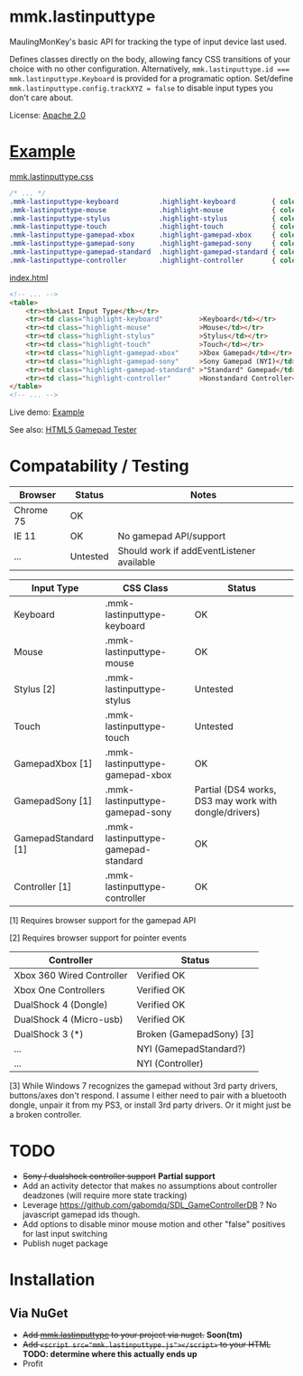 # mmk.lastinputtype

MaulingMonKey's basic API for tracking the type of input device last used.

Defines classes directly on the body, allowing fancy CSS transitions of your choice with no other configuration.
Alternatively, `mmk.lastinputtype.id === mmk.lastinputtype.Keyboard` is provided for a programatic option.
Set/define `mmk.lastinputtype.config.trackXYZ = false` to disable input types you don't care about.

License: [Apache 2.0](LICENSE.txt)



# [Example](http://maulingmonkey.com/mmk.lastinputtype/mmk.lastinputtype/)

[mmk.lastinputtype.css](mmk.lastinputtype/res/mmk.lastinputtype.css)
```css
/* ... */
.mmk-lastinputtype-keyboard          .highlight-keyboard         { color: #FFF; background: #48F; }
.mmk-lastinputtype-mouse             .highlight-mouse            { color: #FFF; background: #48F; }
.mmk-lastinputtype-stylus            .highlight-stylus           { color: #FFF; background: #48F; }
.mmk-lastinputtype-touch             .highlight-touch            { color: #FFF; background: #48F; }
.mmk-lastinputtype-gamepad-xbox      .highlight-gamepad-xbox     { color: #FFF; background: #48F; }
.mmk-lastinputtype-gamepad-sony      .highlight-gamepad-sony     { color: #FFF; background: #48F; }
.mmk-lastinputtype-gamepad-standard  .highlight-gamepad-standard { color: #FFF; background: #48F; }
.mmk-lastinputtype-controller        .highlight-controller       { color: #FFF; background: #48F; }
```

[index.html](mmk.lastinputtype/index.html)
```html
<!-- ... -->
<table>
	<tr><th>Last Input Type</th></tr>
	<tr><td class="highlight-keyboard"         >Keyboard</td></tr>
	<tr><td class="highlight-mouse"            >Mouse</td></tr>
	<tr><td class="highlight-stylus"           >Stylus</td></tr>
	<tr><td class="highlight-touch"            >Touch</td></tr>
	<tr><td class="highlight-gamepad-xbox"     >Xbox Gamepad</td></tr>
	<tr><td class="highlight-gamepad-sony"     >Sony Gamepad (NYI)</td></tr>
	<tr><td class="highlight-gamepad-standard" >"Standard" Gamepad</td></tr>
	<tr><td class="highlight-controller"       >Nonstandard Controller</td></tr>
</table>
<!-- ... -->
```

Live demo: [Example](http://maulingmonkey.com/mmk.lastinputtype/mmk.lastinputtype/)

See also: [HTML5 Gamepad Tester](http://html5gamepad.com/)



# Compatability / Testing

| Browser   | Status   | Notes                                     |
| --------- | -------- | ----------------------------------------- |
| Chrome 75 | OK       |                                           |
| IE 11     | OK       | No gamepad API/support                    |
| ...       | Untested | Should work if addEventListener available |

| Input Type          | CSS Class                           | Status                                                |
| ------------------- | ----------------------------------- | ----------------------------------------------------- |
| Keyboard            | .mmk-lastinputtype-keyboard         | OK                                                    |
| Mouse               | .mmk-lastinputtype-mouse            | OK                                                    |
| Stylus          [2] | .mmk-lastinputtype-stylus           | Untested                                              |
| Touch               | .mmk-lastinputtype-touch            | Untested                                              |
| GamepadXbox     [1] | .mmk-lastinputtype-gamepad-xbox     | OK                                                    |
| GamepadSony     [1] | .mmk-lastinputtype-gamepad-sony     | Partial (DS4 works, DS3 may work with dongle/drivers) |
| GamepadStandard [1] | .mmk-lastinputtype-gamepad-standard | OK                                                    |
| Controller      [1] | .mmk-lastinputtype-controller       | OK                                                    |

[1] Requires browser support for the gamepad API

[2] Requires browser support for pointer events

| Controller                | Status                                            |
| ------------------------- | ------------------------------------------------- |
| Xbox 360 Wired Controller | Verified OK                                       |
| Xbox One Controllers      | Verified OK                                       |
| DualShock 4 (Dongle)      | Verified OK                                       |
| DualShock 4 (Micro-usb)   | Verified OK                                       |
| DualShock 3 (*)           | Broken (GamepadSony) [3]                          |
| ...                       | NYI (GamepadStandard?)                            |
| ...                       | NYI (Controller)                                  |

[3] While Windows 7 recognizes the gamepad without 3rd party drivers, buttons/axes don't respond.  I assume I either need to pair with a bluetooth dongle, unpair it from my PS3, or install 3rd party drivers.  Or it might just be a broken controller.


# TODO

* <strike>Sony / dualshock controller support</strike> **Partial support**
* Add an activity detector that makes no assumptions about controller deadzones (will require more state tracking)
* Leverage https://github.com/gabomdq/SDL_GameControllerDB ?  No javascript gamepad ids though.
* Add options to disable minor mouse motion and other "false" positives for last input switching
* Publish nuget package



# Installation

## Via NuGet

* <strike>Add [mmk.lastinputtype](https://www.nuget.org/packages/mmk.lastinputtype/) to your project via nuget.</strike> **Soon(tm)**
* <strike>Add `<script src="mmk.lastinputtype.js"></script>` to your HTML</strike> **TODO: determine where this actually ends up**
* Profit
